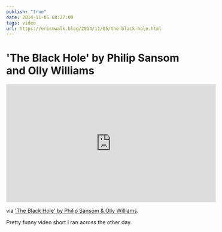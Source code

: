 ```yaml
---
publish: "true"
date: 2014-11-05 08:27:00
tags: video
url: https://ericmwalk.blog/2014/11/05/the-black-hole.html
---
```


# 'The Black Hole' by Philip Sansom and Olly Williams

<iframe width="560" height="315" src="https://www.youtube.com/embed/P5_Msrdg3Hk" title="YouTube video player" frameborder="0" allow="accelerometer; autoplay; clipboard-write; encrypted-media; gyroscope; picture-in-picture" allowfullscreen></iframe>

via <a href="https://www.youtube.com/watch?v=P5_Msrdg3Hk">'The Black Hole' by Philip Sansom & Olly Williams</a>.

Pretty funny video short I ran across the other day.

